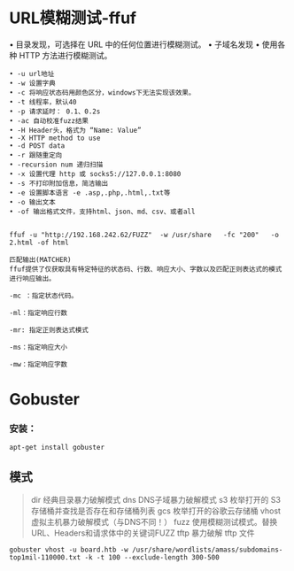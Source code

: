 # URL模糊测试-ffuf

• 目录发现，可选择在 URL 中的任何位置进行模糊测试。
• 子域名发现
• 使用各种 HTTP 方法进行模糊测试。

```
• -u url地址
• -w 设置字典
• -c 将响应状态码用颜色区分，windows下无法实现该效果。
• -t 线程率，默认40
• -p 请求延时： 0.1、0.2s
• -ac 自动校准fuzz结果
• -H Header头，格式为 “Name: Value”
• -X HTTP method to use
• -d POST data
• -r 跟随重定向
• -recursion num 递归扫描
• -x 设置代理 http 或 socks5://127.0.0.1:8080
• -s 不打印附加信息，简洁输出
• -e 设置脚本语言 -e .asp,.php,.html,.txt等
• -o 输出文本
• -of 输出格式文件，支持html、json、md、csv、或者all


ffuf -u "http://192.168.242.62/FUZZ"  -w /usr/share   -fc "200"   -o 2.html -of html

匹配输出(MATCHER)
ffuf提供了仅获取具有特定特征的状态码、行数、响应大小、字数以及匹配正则表达式的模式进行响应输出。

-mc ：指定状态代码。

-ml：指定响应行数

-mr: 指定正则表达式模式

-ms：指定响应大小

-mw：指定响应字数
```

# Gobuster

### 安装：

```
apt-get install gobuster
```

## 模式

> dir         经典目录暴力破解模式
> dns        DNS子域暴力破解模式
> s3         枚举打开的 S3 存储桶并查找是否存在和存储桶列表
> gcs        枚举打开的谷歌云存储桶
> vhost     虚拟主机暴力破解模式（与DNS不同！）
> fuzz        使用模糊测试模式。替换URL、Headers和请求体中的关键词FUZZ
> tftp          暴力破解 tftp 文件

```
gobuster vhost -u board.htb -w /usr/share/wordlists/amass/subdomains-top1mil-110000.txt -k -t 100 --exclude-length 300-500 
```

